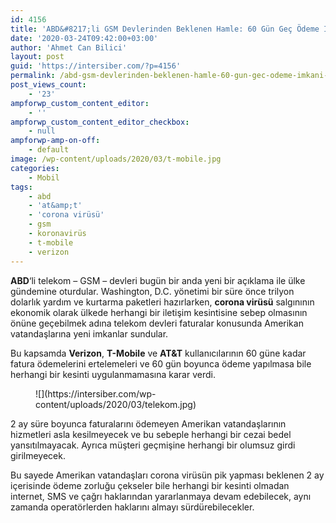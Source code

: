 ```yaml
---
id: 4156
title: 'ABD&#8217;li GSM Devlerinden Beklenen Hamle: 60 Gün Geç Ödeme İmkanı, Kesinti Uygulanmayacak!'
date: '2020-03-24T09:42:00+03:00'
author: 'Ahmet Can Bilici'
layout: post
guid: 'https://intersiber.com/?p=4156'
permalink: /abd-gsm-devlerinden-beklenen-hamle-60-gun-gec-odeme-imkani-kesinti-uygulanmayacak/
post_views_count:
    - '23'
ampforwp_custom_content_editor:
    - ''
ampforwp_custom_content_editor_checkbox:
    - null
ampforwp-amp-on-off:
    - default
image: /wp-content/uploads/2020/03/t-mobile.jpg
categories:
    - Mobil
tags:
    - abd
    - 'at&amp;t'
    - 'corona virüsü'
    - gsm
    - koronavirüs
    - t-mobile
    - verizon
---
```


**ABD**‘li telekom – GSM – devleri bugün bir anda yeni bir açıklama ile ülke gündemine oturdular. Washington, D.C. yönetimi bir süre önce trilyon dolarlık yardım ve kurtarma paketleri hazırlarken, **corona virüsü** salgınının ekonomik olarak ülkede herhangi bir iletişim kesintisine sebep olmasının önüne geçebilmek adına telekom devleri faturalar konusunda Amerikan vatandaşlarına yeni imkanlar sundular.

Bu kapsamda **Verizon**, **T-Mobile** ve **AT&amp;T** kullanıcılarının 60 güne kadar fatura ödemelerini ertelemeleri ve 60 gün boyunca ödeme yapılmasa bile herhangi bir kesinti uygulanmamasına karar verdi.

<figure class="wp-block-image size-large">![](https://intersiber.com/wp-content/uploads/2020/03/telekom.jpg)</figure>2 ay süre boyunca faturalarını ödemeyen Amerikan vatandaşlarının hizmetleri asla kesilmeyecek ve bu sebeple herhangi bir cezai bedel yansıtılmayacak. Ayrıca müşteri geçmişine herhangi bir olumsuz girdi girilmeyecek.

Bu sayede Amerikan vatandaşları corona virüsün pik yapması beklenen 2 ay içerisinde ödeme zorluğu çekseler bile herhangi bir kesinti olmadan internet, SMS ve çağrı haklarından yararlanmaya devam edebilecek, aynı zamanda operatörlerden haklarını almayı sürdürebilecekler.